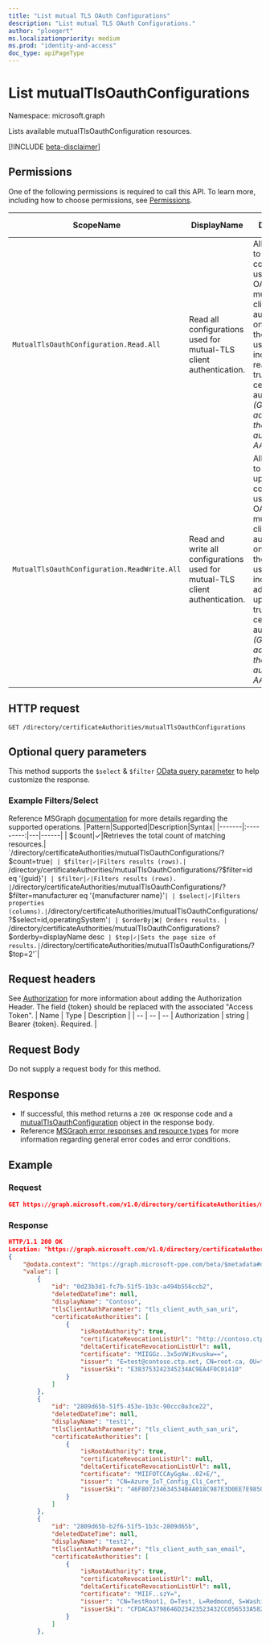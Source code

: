 ```yaml
---
title: "List mutual TLS OAuth Configurations"
description: "List mutual TLS OAuth Configurations."
author: "ploegert"
ms.localizationpriority: medium
ms.prod: "identity-and-access"
doc_type: apiPageType
---
```


# List mutualTlsOauthConfigurations
Namespace: microsoft.graph

Lists available mutualTlsOauthConfiguration resources.

[!INCLUDE [beta-disclaimer](../../includes/beta-disclaimer.md)]

## Permissions
One of the following permissions is required to call this API. To learn more, including how to choose permissions, see [Permissions](https://docs.microsoft.com/en-us/graph/permissions-reference).

|ScopeName|DisplayName|Description|Type|Admin Consent?|Entities/APIs covered|
|-|-|-|-|-|-|
|`MutualTlsOauthConfiguration.Read.All`| Read all configurations used for mutual-TLS client authentication. | Allows the app to read configuration used for OAuth 2.0 mutual-TLS client authentication, on behalf of the signed-in user. This includes reading trusted certificate authorities. _(Granted to admin role on the device authority's AAD tenant)_|**Delegated**|**Yes**|List, Get|
|`MutualTlsOauthConfiguration.ReadWrite.All`| Read and write all configurations used for mutual-TLS client authentication. | Allows the app to read and update configuration used for OAuth 2.0 mutual-TLS client authentication, on behalf of the signed-in user. This includes adding and updating trusted certificate authorities. _(Granted to admin role on the device authority's AAD tenant)_|**Delegated**|**Yes**|List, Get, Create, Update, Delete|


## HTTP request

<!-- { "blockType": "ignored" } -->
```http
GET /directory/certificateAuthorities/mutualTlsOauthConfigurations
```

## Optional query parameters
This method supports the `$select` & `$filter` [OData query parameter](https://docs.microsoft.com/en-us/graph/query-parameters#filter-parameter) to help customize the response.

### Example Filters/Select
Reference MSGraph [documentation](https://docs.microsoft.com/en-us/graph/query-parameters) for more details regarding the supported operations.
|Pattern|Supported|Description|Syntax|
|-------|:---------:|---|------|
| $count|✓|Retrieves the total count of matching resources.| `/directory/certificateAuthorities/mutualTlsOauthConfigurations/?$count=true`|
| $filter|✓|Filters results (rows).| `/directory/certificateAuthorities/mutualTlsOauthConfigurations/?$filter=id eq '{guid}'`|
| $filter|✓|Filters results (rows). |`/directory/certificateAuthorities/mutualTlsOauthConfigurations/?$filter=manufacturer eq '{manufacturer name}'`|
| $select|✓|Filters properties (columns).|`/directory/certificateAuthorities/mutualTlsOauthConfigurations/?$select=id,operatingSystem'`|
| $orderBy|❌| Orders results. | `/directory/certificateAuthorities/mutualTlsOauthConfigurations?$orderby=displayName desc`
| $top|✓|Sets the page size of results.|`/directory/certificateAuthorities/mutualTlsOauthConfigurations/?$top=2'`|

## Request headers
See [Authorization](/graph/security-authorization) for more information about adding the Authorization Header. The field {token} should be replaced with the associated "Access Token".
| Name | Type |	Description |
| -- | -- | -- |
Authorization	| string	| Bearer {token}. Required. |

## Request Body
Do not supply a request body for this method.

## Response

- If successful, this method returns a `200 OK` response code and a [mutualTlsOauthConfiguration](../resources/mutualTlsOauthConfiguration.md) object in the response body.
- Reference [MSGraph error responses and resource types](https://docs.microsoft.com/en-us/graph/errors) for more information regarding general error codes and error conditions.

## Example
### Request

```json
GET https://graph.microsoft.com/v1.0/directory/certificateAuthorities/mutualTlsOauthConfigurations
```

### Response

```json
HTTP/1.1 200 OK
Location: "https://graph.microsoft.com/v1.0/directory/certificateAuthorities/mutualTlsOauthConfigurations/"
{
    "@odata.context": "https://graph.microsoft-ppe.com/beta/$metadata#directory/certificateAuthorities/mutualTlsOauthConfigurations",
    "value": [
        {
            "id": "0d23b3d1-fc7b-51f5-1b3c-a494b556ccb2",
            "deletedDateTime": null,
            "displayName": "Contoso",
            "tlsClientAuthParameter": "tls_client_auth_san_uri",
            "certificateAuthorities": [
                {
                    "isRootAuthority": true,
                    "certificateRevocationListUrl": "http://contoso.ctp.net",
                    "deltaCertificateRevocationListUrl": null,
                    "certificate": "MIIGGz..3x5oVWiKvuskw==",
                    "issuer": "E=test@contoso.ctp.net, CN=root-ca, OU=testme, O=MS, L=Redmond, S=WA, C=US",
                    "issuerSki": "E383753242345234AC9EA4F0C01410"
                }
            ]
        },
        {
            "id": "2809d65b-51f5-453e-1b3c-90ccc0a3ce22",
            "deletedDateTime": null,
            "displayName": "test1",
            "tlsClientAuthParameter": "tls_client_auth_san_uri",
            "certificateAuthorities": [
                {
                    "isRootAuthority": true,
                    "certificateRevocationListUrl": null,
                    "deltaCertificateRevocationListUrl": null,
                    "certificate": "MIIFOTCCAyGgAw..0Z+E/",
                    "issuer": "CN=Azure_IoT_Config_Cli_Cert",
                    "issuerSki": "46F807234634534B4A018C987E3D0EE7E9850198D0"
                }
            ]
        },
        {
            "id": "2809d65b-b2f6-51f5-1b3c-2809d65b",
            "deletedDateTime": null,
            "displayName": "test2",
            "tlsClientAuthParameter": "tls_client_auth_san_email",
            "certificateAuthorities": [
                {
                    "isRootAuthority": true,
                    "certificateRevocationListUrl": null,
                    "deltaCertificateRevocationListUrl": null,
                    "certificate": "MIIF..szY=",
                    "issuer": "CN=TestRoot1, O=Test, L=Redmond, S=Washington, C=US",
                    "issuerSki": "CFDACA3798646D23423523432CC056533A582C"
                }
            ]
        },
```
